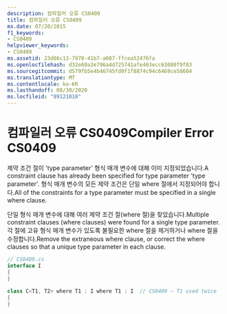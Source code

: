 ```yaml
---
description: 컴파일러 오류 CS0409
title: 컴파일러 오류 CS0409
ms.date: 07/20/2015
f1_keywords:
- CS0409
helpviewer_keywords:
- CS0409
ms.assetid: 23d86c13-7978-41b7-a087-ffcea52476fa
ms.openlocfilehash: d32e60a3e796a4d725741afe463ecc63080f9f83
ms.sourcegitcommit: d579fb5e4b46745fd0f1f8874c94c6469ce58604
ms.translationtype: MT
ms.contentlocale: ko-KR
ms.lasthandoff: 08/30/2020
ms.locfileid: "89121018"
---
```

# <a name="compiler-error-cs0409"></a><span data-ttu-id="58a23-103">컴파일러 오류 CS0409</span><span class="sxs-lookup"><span data-stu-id="58a23-103">Compiler Error CS0409</span></span>
<span data-ttu-id="58a23-104">제약 조건 절이 'type parameter' 형식 매개 변수에 대해 이미 지정되었습니다.</span><span class="sxs-lookup"><span data-stu-id="58a23-104">A constraint clause has already been specified for type parameter 'type parameter'.</span></span> <span data-ttu-id="58a23-105">형식 매개 변수의 모든 제약 조건은 단일 where 절에서 지정되어야 합니다.</span><span class="sxs-lookup"><span data-stu-id="58a23-105">All of the constraints for a type parameter must be specified in a single where clause.</span></span>  
  
 <span data-ttu-id="58a23-106">단일 형식 매개 변수에 대해 여러 제약 조건 절(where 절)을 찾았습니다.</span><span class="sxs-lookup"><span data-stu-id="58a23-106">Multiple constraint clauses (where clauses) were found for a single type parameter.</span></span> <span data-ttu-id="58a23-107">각 절에 고유 형식 매개 변수가 있도록 불필요한 where 절을 제거하거나 where 절을 수정합니다.</span><span class="sxs-lookup"><span data-stu-id="58a23-107">Remove the extraneous where clause, or correct the where clauses so that a unique type parameter in each clause.</span></span>  
  
```csharp  
// CS0409.cs  
interface I  
{  
}  
  
class C<T1, T2> where T1 : I where T1 : I  // CS0409 – T1 used twice  
{  
}  
```
